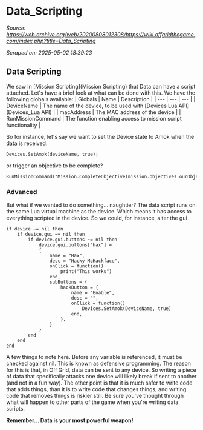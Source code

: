 # Data_Scripting

*Source: https://web.archive.org/web/20200808012308/https://wiki.offgridthegame.com/index.php?title=Data_Scripting*

*Scraped on: 2025-05-02 18:39:23*

## Data Scripting
We saw in [Mission Scripting](Mission Scripting) that Data can have a script attached. Let's have a brief look at what can be done with this.
We have the following globals available:
| Globals | Name | Description |
| --- | --- | --- |
| DeviceName | The name of the device, to be used with [Devices Lua API](Devices_Lua API) |
| macAddress | The MAC address of the device |
| RunMissionCommand | The function enabling access to mission script functionality |

So for instance, let's say we want to set the Device state to Amok when the data is received:
```
Devices.SetAmok(deviceName, true);
```
or trigger an objective to be complete?
```
RunMissionCommand("Mission.CompleteObjective(mission.objectives.ourObjective)")
```
### Advanced
But what if we wanted to do something... naughtier?
The data script runs on the same Lua virtual machine as the device. Which means it has access to everything scripted in the device. So we could, for instance, alter the gui
```
if device ~= nil then
	if device.gui ~= nil then
		if device.gui.buttons ~= nil then
			device.gui.buttons["hax"] =
			{
				name = "Hax",
				desc = "Hacky McHackface",
		 		onClick = function()
		 			print("This works")
		 		end,
		 		subButtons = {
		 			hackButton = {
		 				name = "Enable",
						desc = "",
						onClick = function()
							Devices.SetAmok(DeviceName, true)
						end,
		 			},
				}
			}
		end
	end
end
```
A few things to note here. Before any variable is referenced, it must be checked against nil. This is known as defensive programming. The reason for this is that, in Off Grid, data can be sent to any device. So writing a piece of data that specifically attacks one device will likely break if sent to another (and not in a fun way). The other point is that it is much safer to write code that adds things, than it is to write code that changes things; and writing code that removes things is riskier still. Be sure you've thought through what will happen to other parts of the game when you're writing data scripts.

**Remember... Data is your most powerful weapon!**